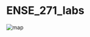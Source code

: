 # ENSE_271_labs

![map](https://sun9-81.userapi.com/impg/QcjNLK1TePtuojz2BmodudJNToAmDbphhjwMaQ/UdHrFj8Oeqc.jpg?size=1887x791&quality=96&sign=645331888b57301714a200e7538a3ab3&type=album)
